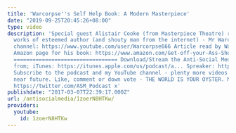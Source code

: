 ```yaml
---
title: 'Warcorpse''s Self Help Book: A Modern Masterpiece'
date: "2019-09-25T20:45:26+08:00"
type: video
description: 'Special guest Alistair Cooke (from Masterpiece Theatre) reviews the
  works of esteemed author (and shouty man from the internet) - Mr Warcorpse666. Warcorpse''s
  channel: https://www.youtube.com/user/Warcorpse666 Article read by Warcorpse: https://www.yahoo.com/celebrity/chrissy-metz-reveals-her-boyfriend-173054339.html
  Amazon page for his book: https://www.amazon.com/Get-off-your-Ass-Shortest-ebook/dp/B0108NMT8E/ref=sr_1_2?s=digital-text&ie=UTF8&qid=1488924697&sr=1-2
  ================================= Download/Stream the Anti-Social Media Podcast
  from; iTunes: https://itunes.apple.com/us/podcast/a... Spreaker: https://www.spreaker.com/user/antisoc...
  Subscribe to the podcast and my YouTube channel - plenty more videos coming in the
  near future. Like, comment or down vote - THE WORLD IS YOUR OYSTER. My Twitter:
  https://twitter.com/ASM_Podcast x'
publishdate: "2017-03-07T22:39:17.000Z"
url: /antisocialmedia/1zoerN8HTKw/
providers:
  youtube:
    id: 1zoerN8HTKw
---
```


